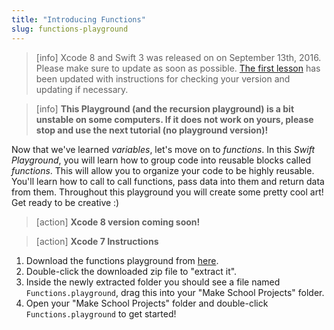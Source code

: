 ```yaml
---
title: "Introducing Functions"
slug: functions-playground
---
```


> [info]
> Xcode 8 and Swift 3 was released on on September 13th, 2016. Please make sure to update as soon as possible. [The first lesson](https://www.makeschool.com/academy/tutorial/getting-started-with-xcode-playgrounds-0afee09b-0bdb-47bd-8551-e179266b6b65/get-started-with-xcode-74d7476e-22f1-403c-99ab-b767f1a7b71e) has been updated with instructions for checking your version and updating if necessary.

<!--  -->

> [info]
> **This Playground (and the recursion playground) is a bit unstable on some computers. If it does not work on yours, please stop and use the next tutorial (no playground version)!**

Now that we've learned _variables_, let's move on to _functions_. In this _Swift Playground_, you will learn how to group code into reusable blocks called _functions_. This will allow you to organize your code to be highly reusable. You'll learn how to call to call functions, pass data into them and return data from them. Throughout this playground you will create some pretty cool art! Get ready to be creative :)

> [action]
> **Xcode 8 version coming soon!**

<!--  -->

> [action]
> **Xcode 7 Instructions**
>
1. Download the functions playground from [here](https://github.com/MakeSchool-Tutorials/Intro-Functions-Swift-Playground/archive/master.zip).
1. Double-click the downloaded zip file to "extract it".
1. Inside the newly extracted folder you should see a file named `Functions.playground`, drag this into your "Make School Projects" folder.
1. Open your "Make School Projects" folder and double-click `Functions.playground` to get started!
